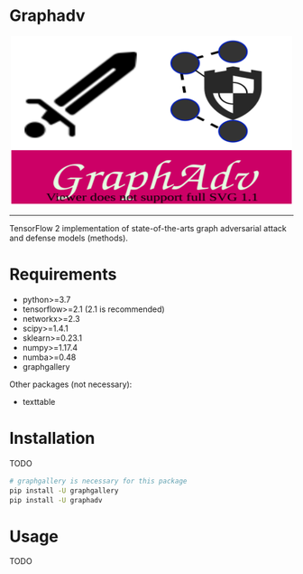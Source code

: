 # Graphadv

<!-- [pypi-image]: https://badge.fury.io/py/graphadv.svg
[pypi-url]: https://pypi.org/project/graphadv/ -->

<p align="center">
  <img width = "500" height = "300" src="https://github.com/EdisonLeeeee/GraphAdv/blob/master/imgs/graphadv.svg" alt="logo"/>
</p>

---

<!-- [![PyPI Version][pypi-image]][pypi-url] -->
TensorFlow 2 implementation of state-of-the-arts graph adversarial attack and defense models (methods).

# Requirements
+ python>=3.7
+ tensorflow>=2.1 (2.1 is recommended)
+ networkx>=2.3
+ scipy>=1.4.1
+ sklearn>=0.23.1
+ numpy>=1.17.4
+ numba>=0.48
+ graphgallery

Other packages (not necessary):

+ texttable

# Installation
TODO
```bash
# graphgallery is necessary for this package
pip install -U graphgallery
pip install -U graphadv
```

# Usage
TODO

